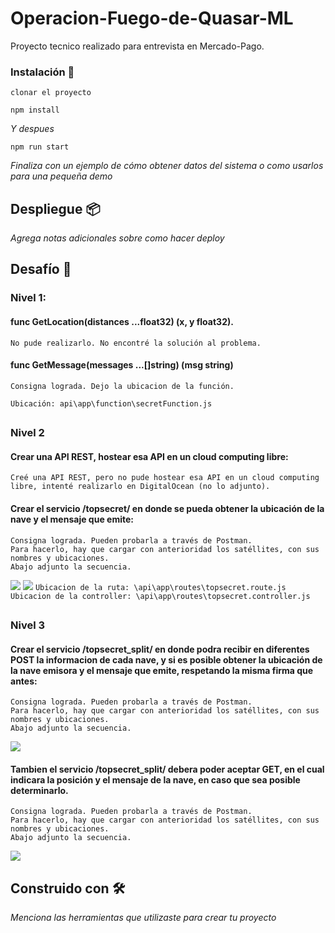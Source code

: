 # Operacion-Fuego-de-Quasar-ML

Proyecto tecnico realizado para entrevista en Mercado-Pago.

### Instalación 🔧

```
clonar el proyecto
```

```
npm install
```

_Y despues_

```
npm run start
```

_Finaliza con un ejemplo de cómo obtener datos del sistema o como usarlos para una pequeña demo_



## Despliegue 📦

_Agrega notas adicionales sobre como hacer deploy_

## Desafío 🚀

### Nivel 1:
#### func GetLocation(distances ...float32) (x, y float32).
```
No pude realizarlo. No encontré la solución al problema.
```
#### func GetMessage(messages ...[]string) (msg string)
```
Consigna lograda. Dejo la ubicacion de la función. 
```
```Ubicación: api\app\function\secretFunction.js```
##
### Nivel 2
#### Crear una API REST, hostear esa API en un cloud computing libre:
```
Creé una API REST, pero no pude hostear esa API en un cloud computing libre, intenté realizarlo en DigitalOcean (no lo adjunto).
```
#### Crear el servicio /topsecret/ en donde se pueda obtener la ubicación de la nave y el mensaje que emite:
```
Consigna lograda. Pueden probarla a través de Postman.
Para hacerlo, hay que cargar con anterioridad los satéllites, con sus nombres y ubicaciones.
Abajo adjunto la secuencia.
```
<img src="https://github.com/BortnicAaron/Operacion-Fuego-de-Quasar-ML/blob/main/static/f2.png"><img>
<img src="https://github.com/BortnicAaron/Operacion-Fuego-de-Quasar-ML/blob/main/static/f1.png"><img>
```Ubicacion de la ruta: \api\app\routes\topsecret.route.js```
```Ubicacion de la controller: \api\app\routes\topsecret.controller.js```
##
### Nivel 3
#### Crear el servicio /topsecret_split/ en donde podra recibir en diferentes POST la informacion de cada nave, y si es posible obtener la ubicación de la nave emisora y el mensaje que emite, respetando la misma firma que antes:
```
Consigna lograda. Pueden probarla a través de Postman.
Para hacerlo, hay que cargar con anterioridad los satéllites, con sus nombres y ubicaciones.
Abajo adjunto la secuencia.
```
<img src="https://github.com/BortnicAaron/Operacion-Fuego-de-Quasar-ML/blob/main/static/f3.png"><img>
#### Tambien el servicio /topsecret_split/ debera poder aceptar GET, en el cual indicara la posición y el mensaje de la nave, en caso que sea posible determinarlo.
```
Consigna lograda. Pueden probarla a través de Postman.
Para hacerlo, hay que cargar con anterioridad los satéllites, con sus nombres y ubicaciones.
Abajo adjunto la secuencia.
```
<img src="https://github.com/BortnicAaron/Operacion-Fuego-de-Quasar-ML/blob/main/static/f4.png"><img>
## Construido con 🛠️

_Menciona las herramientas que utilizaste para crear tu proyecto_





